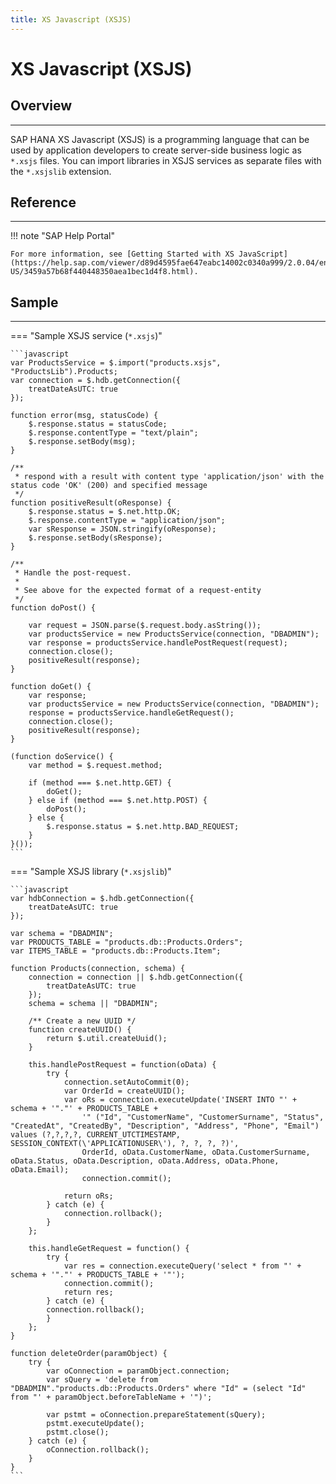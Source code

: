 ```yaml
---
title: XS Javascript (XSJS)
---
```


XS Javascript (XSJS)
===

## Overview
---

SAP HANA XS Javascript (XSJS) is a programming language that can be used by application developers to create server-side business logic as `*.xsjs` files. You can import libraries in XSJS services as separate files with the `*.xsjslib` extension.

## Reference
---

!!! note "SAP Help Portal"

    For more information, see [Getting Started with XS JavaScript](https://help.sap.com/viewer/d89d4595fae647eabc14002c0340a999/2.0.04/en-US/3459a57b68f440448350aea1bec1d4f8.html).


## Sample
---

=== "Sample XSJS service (`*.xsjs`)"

    ```javascript
    var ProductsService = $.import("products.xsjs", "ProductsLib").Products;
    var connection = $.hdb.getConnection({
        treatDateAsUTC: true
    });

    function error(msg, statusCode) {
        $.response.status = statusCode;
        $.response.contentType = "text/plain";
        $.response.setBody(msg);
    }

    /**
     * respond with a result with content type 'application/json' with the status code 'OK' (200) and specified message
     */
    function positiveResult(oResponse) {
        $.response.status = $.net.http.OK;
        $.response.contentType = "application/json";
        var sResponse = JSON.stringify(oResponse);
        $.response.setBody(sResponse);
    }

    /**
     * Handle the post-request.
     *
     * See above for the expected format of a request-entity
     */
    function doPost() {

        var request = JSON.parse($.request.body.asString());
        var productsService = new ProductsService(connection, "DBADMIN");
        var response = productsService.handlePostRequest(request);
        connection.close();
        positiveResult(response);
    }

    function doGet() {
        var response;
        var productsService = new ProductsService(connection, "DBADMIN");
        response = productsService.handleGetRequest();
        connection.close();
        positiveResult(response);
    }

    (function doService() {
        var method = $.request.method;

        if (method === $.net.http.GET) {
            doGet();
        } else if (method === $.net.http.POST) {
            doPost();
        } else {
            $.response.status = $.net.http.BAD_REQUEST;
        }
    }());
    ```

=== "Sample XSJS library (`*.xsjslib`)"

    ```javascript
    var hdbConnection = $.hdb.getConnection({
        treatDateAsUTC: true
    });

    var schema = "DBADMIN";
    var PRODUCTS_TABLE = "products.db::Products.Orders";
    var ITEMS_TABLE = "products.db::Products.Item";

    function Products(connection, schema) {
        connection = connection || $.hdb.getConnection({
            treatDateAsUTC: true
        });
        schema = schema || "DBADMIN";

        /** Create a new UUID */
        function createUUID() {
            return $.util.createUuid();
        }

        this.handlePostRequest = function(oData) {
            try {
                connection.setAutoCommit(0);
                var OrderId = createUUID();
                var oRs = connection.executeUpdate('INSERT INTO "' + schema + '"."' + PRODUCTS_TABLE +
                    '" ("Id", "CustomerName", "CustomerSurname", "Status", "CreatedAt", "CreatedBy", "Description", "Address", "Phone", "Email") values (?,?,?,?, CURRENT_UTCTIMESTAMP, SESSION_CONTEXT(\'APPLICATIONUSER\'), ?, ?, ?, ?)',
                    OrderId, oData.CustomerName, oData.CustomerSurname, oData.Status, oData.Description, oData.Address, oData.Phone, oData.Email);
                    connection.commit();

                return oRs;
            } catch (e) {
                connection.rollback();
            }
        };

        this.handleGetRequest = function() {
            try {
                var res = connection.executeQuery('select * from "' + schema + '"."' + PRODUCTS_TABLE + '"');
                connection.commit();
                return res;
            } catch (e) {
			connection.rollback();
            }
        };
    }

    function deleteOrder(paramObject) {
        try {
            var oConnection = paramObject.connection;
            var sQuery = 'delete from "DBADMIN"."products.db::Products.Orders" where "Id" = (select "Id" from "' + paramObject.beforeTableName + '")';

            var pstmt = oConnection.prepareStatement(sQuery);
            pstmt.executeUpdate();
            pstmt.close();
        } catch (e) {
            oConnection.rollback();
        }
    }
    ```
